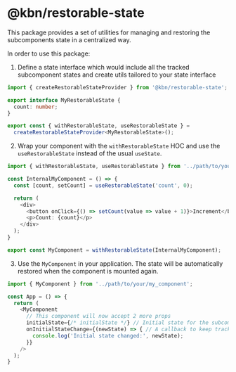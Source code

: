 # @kbn/restorable-state

This package provides a set of utilities for managing and restoring the subcomponents state in a centralized way.

In order to use this package:

1. Define a state interface which would include all the tracked subcomponent states and create utils tailored to your state interface
```typescript
import { createRestorableStateProvider } from '@kbn/restorable-state';

export interface MyRestorableState {
  count: number;
}

export const { withRestorableState, useRestorableState } =
  createRestorableStateProvider<MyRestorableState>();
```

2. Wrap your component with the `withRestorableState` HOC and use the `useRestorableState` instead of the usual `useState`.

```typescript
import { withRestorableState, useRestorableState } from '../path/to/your/restorable-state-utils';

const InternalMyComponent = () => {
  const [count, setCount] = useRestorableState('count', 0);

  return (
    <div>
      <button onClick={() => setCount(value => value + 1)}>Increment</button>
      <p>Count: {count}</p>
    </div>
  );
}

export const MyComponent = withRestorableState(InternalMyComponent);
```

3. Use the `MyComponent` in your application. The state will be automatically restored when the component is mounted again.

```typescript
import { MyComponent } from '../path/to/your/my_component';

const App = () => {
  return (
    <MyComponent 
      // This component will now accept 2 more props
      initialState={/* initialState */} // Initial state for the subcomponents
      onInitialStateChange={(newState) => { // A callback to keep track of subcomponents state changes
        console.log('Initial state changed:', newState);
      }}
    />
  );
}
```